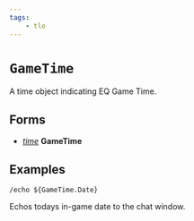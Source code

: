 ```yaml
---
tags:
    - tlo
---
```


# `GameTime`

A time object indicating EQ Game Time.

## Forms

* [_time_](../data-types/datatype-time.md) **GameTime**

## Examples

`/echo ${GameTime.Date}`

Echos todays in-game date to the chat window.
